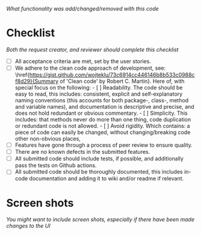 
*What functionality was add/changed/removed with this code*

# Checklist

_Both the request creator, and reviewer should complete this checklist_

- [ ] All acceptance criteria are met, set by the user stories.
- [ ] We adhere to the clean code approach of development, see: \href{https://gist.github.com/wojteklu/73c6914cc446146b8b533c0988cf8d29}{Summary of 'Clean code' by Robert C. Martin}. Here of, with special focus on the following:
        - [ ] Readability. The code should be easy to read, this includes: consistent, explicit and self-explanatory naming conventions (this accounts for both package-, class-, method and variable names), and documentation is descriptive and precise, and does not hold redundant or obvious commentary.
        - [ ] Simplicity. This includes: that methods never do more than one thing, code duplication or redundant code is not allowed.
        - [ ] Avoid rigidity. Which contains: a piece of code can easily be changed, without changing/breaking code other non-obvious places,
- [ ] Features have gone through a process of peer review to ensure quality.
- [ ] There are no known defects in the submitted features.
- [ ] All submitted code should include tests, if possible, and additionally pass the tests on Github actions.
- [ ] All submitted code should be thoroughly documented, this includes in-code documentation and adding it to wiki and/or readme if relevant.

# Screen shots

_You might want to include screen shots, especially if there have been made changes to the UI_
